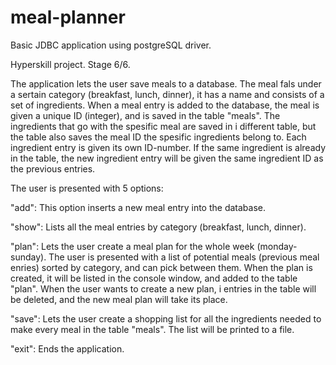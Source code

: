 # meal-planner
Basic JDBC application using postgreSQL driver.

Hyperskill project. Stage 6/6.

The application lets the user save meals to a database. The meal 
fals under a sertain category (breakfast, lunch, dinner), it has 
a name and consists of a set of ingredients. When a meal entry is 
added to the database, the meal is given a unique ID (integer), and
is saved in the table "meals". The ingredients that go with the spesific
meal are saved in i different table, but the table also saves the meal ID
the spesific ingredients belong to. Each ingredient entry is given its own
ID-number. If the same ingredient is already in the table, the new
ingredient entry will be given the same ingredient ID as the previous
entries. 

The user is presented with 5 options:

"add": This option inserts a new meal entry into the database. 

"show": Lists all the meal entries by category (breakfast, lunch, dinner).

"plan": Lets the user create a meal plan for the whole week (monday-sunday). 
      The user is presented with a list of potential meals (previous meal
      enries) sorted by category, and can pick between them. When the plan
      is created, it will be listed in the console window, and added to the 
      table "plan". 
      When the user wants to create a new plan, i entries in the table will 
      be deleted, and the new meal plan will take its place. 
      
"save": Lets the user create a shopping list for all the ingredients needed to
      make every meal in the table "meals". The list will be printed to a
      file.

"exit": Ends the application.
